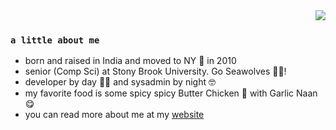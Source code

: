 

<img align="right" style="float:right" src="https://github.com/sdesingh/sdesingh/blob/master/computers.gif" />

<br/>

### `a little about me`

- born and raised in India and moved to NY 🗽 in 2010
- senior (Comp Sci) at Stony Brook University. Go Seawolves 🌊🐺!
- developer by day 👨‍💻 and sysadmin by night 🤓 
- my favorite food is some spicy spicy Butter Chicken 🍗 with Garlic Naan 😋 
- you can read more about me at my [website](https://samsingh.dev)

<br/>
<br/>
